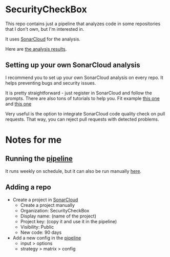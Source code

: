 # SecurityCheckBox

This repo contains just a pipeline that analyzes code in some repositories that I don't own, but I'm interested in. 

It uses [SonarCloud](https://www.sonarsource.com/products/sonarcloud/) for the analysis.

Here are [the analysis results](https://sonarcloud.io/organizations/security-check-box/projects).

## Setting up your own SonarCloud analysis

I recommend you to set up your own SonarCloud analysis on every repo. 
It helps preventing bugs and security issues. 

It is pretty straightforward - just register in SonarCloud and follow the prompts. 
There are also tons of tutorials to help you.
Fit example [this one](https://docs.sonarsource.com/sonarcloud/getting-started/github/) and [this one](https://www.sonarsource.com/learn/integrating-sonarcloud-with-github/)

Very useful is the option to integrate SonarCloud code quality check on pull requests.
That way, you can reject pull requests with detected problems.

# Notes for me 

## Running the [pipeline](./.github/workflows/SonarCloud-analysis.yml)

It runs weekly on schedule, but it can also be run manually [here](https://github.com/SecurityCheckBox/SecurityCheckBox/actions/workflows/SonarCloud-analysis.yml).

## Adding a repo

* Create a project in [SonarCloud](https://sonarcloud.io/projects/create)
  * Create a project manually
  * Organization: SecurityCheckBox
  * Display name: (name of the project)
  * Project key: (copy it and use it in the pipeline)
  * Visibility: Public
  * New code: 90 days
* Add a new config in the [pipeline](./.github/workflows/SonarCloud-analysis.yml)
  * input > options
  * strategy > matrix > config
